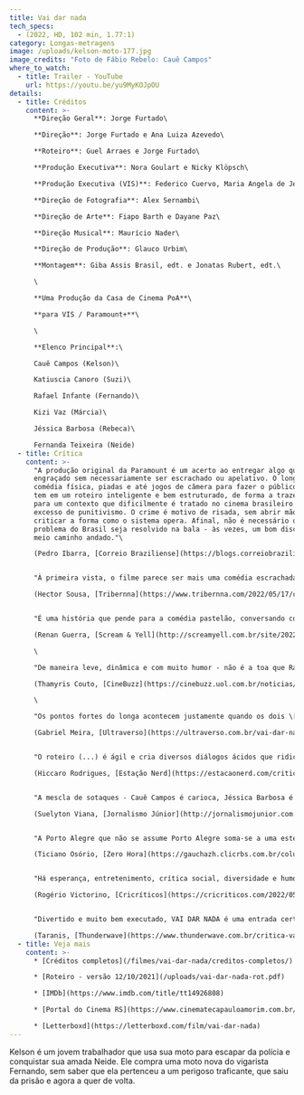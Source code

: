 ```yaml
---
title: Vai dar nada
tech_specs:
  - (2022, HD, 102 min, 1.77:1)
category: Longas-metragens
image: /uploads/kelson-moto-177.jpg
image_credits: "Foto de Fábio Rebelo: Cauê Campos"
where_to_watch:
  - title: Trailer - YouTube
    url: https://youtu.be/yu9MyKOJpOU
details:
  - title: Créditos
    content: >-
      **Direção Geral**: Jorge Furtado\

      **Direção**: Jorge Furtado e Ana Luiza Azevedo\

      **Roteiro**: Guel Arraes e Jorge Furtado\

      **Produção Executiva**: Nora Goulart e Nicky Klöpsch\

      **Produção Executiva (VIS)**: Federico Cuervo, Maria Angela de Jesus e Tereza Gonzalez\

      **Direção de Fotografia**: Alex Sernambi\

      **Direção de Arte**: Fiapo Barth e Dayane Paz\

      **Direção Musical**: Maurício Nader\

      **Direção de Produção**: Glauco Urbim\

      **Montagem**: Giba Assis Brasil, edt. e Jonatas Rubert, edt.\

      \

      **Uma Produção da Casa de Cinema PoA**\

      **para VIS / Paramount+**\

      \

      **Elenco Principal**:\

      Cauê Campos (Kelson)\

      Katiuscia Canoro (Suzi)\

      Rafael Infante (Fernando)\

      Kizi Vaz (Márcia)\

      Jéssica Barbosa (Rebeca)\

      Fernanda Teixeira (Neide)
  - title: Crítica
    content: >-
      "A produção original da Paramount é um acerto ao entregar algo que é
      engraçado sem necessariamente ser escrachado ou apelativo. O longa usa
      comédia física, piadas e até jogos de câmera para fazer o público rir e
      tem em um roteiro inteligente e bem estruturado, de forma a trazer leveza
      para um contexto que dificilmente é tratado no cinema brasileiro sem um
      excesso de punitivismo. O crime é motivo de risada, sem abrir mão de
      criticar a forma como o sistema opera. Afinal, não é necessário que todo
      problema do Brasil seja resolvido na bala - às vezes, um bom discurso já é
      meio caminho andado."\

      (Pedro Ibarra, [Correio Braziliense](https://blogs.correiobraziliense.com.br/proximocapitulo/vai-dar-nada-estreia-com-comedia-engracada-e-critica-na-paramount/), 17/05/2022)


      "À primeira vista, o filme parece ser mais uma comédia escrachada brasileira que brinca com o 'jeitinho brasileiro' e a vida marginal, mas o roteiro consegue tratar de pessoas que vivem nas margens (da sociedade e da lei) sem cair em estereótipos negativos. VAI DAR NADA nos diverte, gera boas gargalhadas em quem está assistindo.\

      (Hector Sousa, [Tribernna](https://www.tribernna.com/2022/05/17/critica-vai-dar-nada-diverte-surpreende-e-faz-pensar/), 17/05/2022)


      "É uma história que pende para a comédia pastelão, conversando com a linguagem mais pop das comédias atuais do cinema nacional, porém VAI DAR NADA tem um refinamento interessante em seu roteiro, que vem do olhar sábio de Furtado e Arraes. Os dois conseguem amarrar a história de humor e ação com uma narrativa interessante sobre essa ética que permeia quem comete delitos no Brasil, desde o roubo de motos até o uso da 'gatonet', tudo passa por essa ótica que extenua os limites entre o certo e o errado."\

      (Renan Guerra, [Scream & Yell](http://screamyell.com.br/site/2022/05/18/cinema-vai-dar-nada-e-o-retorno-de-jorge-furtado-as-comedias-na-primeira-producao-nacional-do-paramout/), 18/05/2022)\

      \

      "De maneira leve, dinâmica e com muito humor - não é a toa que Rafael Infante e Katiuscia Canoro estão no elenco - VAI DAR NADA mostra como funciona o sistema do nosso país para quem sabe lidar com ele. E segundo Furtado, 'é o melhor filme sobre DPVAT' já produzido em solo brasileiro."\

      (Thamyris Couto, [CineBuzz](https://cinebuzz.uol.com.br/noticias/cinebuzzjaviu/vai-dar-nada-surge-como-comedia-que-critica-regalias-do-brasil-cinebuzzindica.phtml), 12/05/2022)\

      \

      "Os pontos fortes do longa acontecem justamente quando os dois \[Rafael Infante e Katiuscia Canoro] estão em cena, como em uma competição: quem trará mais humor para o espectador? Se a intenção foi, de fato, trazer os atores em cena, sem compromisso assumido com o personagem, Jorge Furtado conseguiu ser assertivo."\

      (Gabriel Meira, [Ultraverso](https://ultraverso.com.br/vai-dar-nada-critica-do-filme-paramount-plus-2022/), 18/05/2022)


      "O roteiro (...) é ágil e cria diversos diálogos ácidos que ridicularizam certos aspectos sócio-políticos como DPVAT, a polícia e outras questões políticas bastante atuais. (...) As situações apresentadas no texto, quase tornam o sistema um dos vilão da trama. Mesmo que diversos personagens na trama façam coisas erradas para sobreviver, a trama não romantiza as ações dos personagens, mas também não as condena."\

      (Hiccaro Rodrigues, [Estação Nerd](https://estacaonerd.com/critica-vai-dar-nada/), 16/05/2022)


      "A mescla de sotaques - Cauê Campos é carioca, Jéssica Barbosa é baiana e Nicolas Vargas é gaúcho, por exemplo -, o elenco majoritariamente negro e indiscutivelmente talentoso, e a expressão na medida certa do famoso jeitinho brasileiro, fazem de VAI DAR NADA uma realização que abraça a diversidade do Brasil. Vale toda nossa audiência."\

      (Suelyton Viana, [Jornalismo Júnior](http://jornalismojunior.com.br/vai-dar-nada/), 19/05/2022)


      "A Porto Alegre que não se assume Porto Alegre soma-se a uma estética edulcorada, um elenco inchado, à valorização do texto e da palavra em detrimento do desenvolvimento e da coerência dos personagens e à abordagem superficial da contravenção como estratégia de sobrevivência. Juntos, esses elementos fazem de VAI DAR NADA um filme artificial, inodoro, excessivo, genérico e inofensivo."\

      (Ticiano Osório, [Zero Hora](https://gauchazh.clicrbs.com.br/colunistas/ticiano-osorio/noticia/2022/07/os-10-piores-filmes-de-2022-ate-agora-cl51e0jzc009g0167s2if9c9v.html), 05/07/2022)


      "Há esperança, entretenimento, crítica social, diversidade e humor em doses certas em VAI DAR NADA. Não somente isso. A trilha musical, por exemplo, é marcante. Guel e Jorge imprimem seu estilo ao filme. Talvez não tão inovador como em Armação Ilimitada ou metalinguístico como em Saneamento Básico. Mas que se tornou uma boa opção de entretenimento."\

      (Rogério Victorino, [Cricríticos](https://cricriticos.com/2022/05/18/critica-vai-dar-nada/?feed_id=2289&_unique_id=6284e0191eead), 18/05/2022)


      "Divertido e muito bem executado, VAI DAR NADA é uma entrada certeira da Paramount+ no mercado de longas nacionais, investindo em representativade e ótimas críticas sociais."\

      (Taranis, [Thunderwave](https://www.thunderwave.com.br/critica-vai-dar-nada/), 12/05/2022)
  - title: Veja mais
    content: >-
      * [Créditos completos](/filmes/vai-dar-nada/creditos-completos/)

      * [Roteiro - versão 12/10/2021](/uploads/vai-dar-nada-rot.pdf)

      * [IMDb](https://www.imdb.com/title/tt14926808)

      * [Portal do Cinema RS](https://www.cinematecapauloamorim.com.br/portaldocinemagaucho/1388/vai-dar-nada)

      * [Letterboxd](https://letterboxd.com/film/vai-dar-nada)
---
```

Kelson é um jovem trabalhador que usa sua moto para escapar da polícia e conquistar sua amada Neide. Ele compra uma moto nova do vigarista Fernando, sem saber que ela pertenceu a um perigoso traficante, que saiu da prisão e agora a quer de volta.
